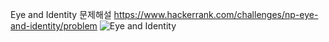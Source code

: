 Eye and Identity 문제해설
https://www.hackerrank.com/challenges/np-eye-and-identity/problem
![Eye and Identity](https://user-images.githubusercontent.com/56715366/68336564-030e3500-0122-11ea-82d8-58bb910d0aef.jpg)
